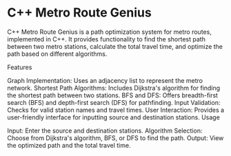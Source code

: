 # C++ Metro Route Genius

C++ Metro Route Genius is a path optimization system for metro routes, implemented in C++. It provides functionality to find the shortest path between two metro stations, calculate the total travel time, and optimize the path based on different algorithms.

Features

Graph Implementation: Uses an adjacency list to represent the metro network.
Shortest Path Algorithms: Includes Dijkstra's algorithm for finding the shortest path between two stations.
BFS and DFS: Offers breadth-first search (BFS) and depth-first search (DFS) for pathfinding.
Input Validation: Checks for valid station names and travel times.
User Interaction: Provides a user-friendly interface for inputting source and destination stations.
Usage

Input: Enter the source and destination stations.
Algorithm Selection: Choose from Dijkstra's algorithm, BFS, or DFS to find the path.
Output: View the optimized path and the total travel time.
